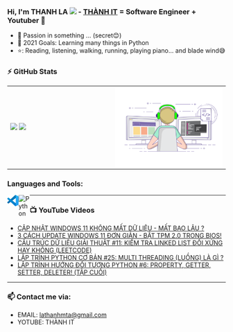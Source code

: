 ### Hi, I'm THANH LA <img src="https://media.giphy.com/media/hvRJCLFzcasrR4ia7z/giphy.gif" width="25px"> -  [THÀNH IT][website] = Software Engineer + Youtuber 🌻  


- 🔭 Passion in something ... (secret😊)
- 💪 2021 Goals: Learning many things in Python
- ⭐: Reading, listening, walking, running, playing piano... and blade wind😅

### :zap: GitHub Stats

<table>
<tr>
  <td width="48%">
    <img src="https://github-readme-stats.vercel.app/api?username=ThanhLa1802&show_icons=true&hide=contribs,issues&hide_border=true" />
    <img src="https://github-readme-stats.vercel.app/api/top-langs/?username=ThanhLa1802&layout=compact&show_icons=true&hide_border=true" />
  </td>
  <td width="52%"><img alt="gif" align="right" src=".github/assets/coding-freak.gif"/></td>
</tr>
<table>

### Languages and Tools:
<img align="left" alt="Visual Studio Code" width="26px" src="https://raw.githubusercontent.com/github/explore/80688e429a7d4ef2fca1e82350fe8e3517d3494d/topics/visual-studio-code/visual-studio-code.png" />
<img align="left" alt="Python" width="26px" src="https://upload.wikimedia.org/wikipedia/commons/thumb/0/0a/Python.svg/1200px-Python.svg.png" /> 

---

### 📺 YouTube Videos

<!-- YOUTUBE:START -->
- [CẬP NHẬT WINDOWS 11 KHÔNG MẤT DỮ LIỆU - MẤT BAO LÂU ?](https://www.youtube.com/watch?v=a7QMAcN75JI)
- [3 CÁCH UPDATE WINDOWS 11 ĐƠN GIẢN  -  BẬT TPM 2.0 TRONG BIOS!](https://www.youtube.com/watch?v=7Inkm-Yn5A0)
- [CẤU TRÚC DỮ LIỆU GIẢI THUẬT #11: KIỂM TRA LINKED LIST ĐỐI XỨNG HAY KHÔNG (LEETCODE)](https://www.youtube.com/watch?v=-kxl7zQpLUg)
- [LẬP TRÌNH PYTHON CƠ BẢN #25: MULTI THREADING (LUỒNG) LÀ GÌ ?](https://www.youtube.com/watch?v=HwGSmNXnUHI)
- [LẬP TRÌNH HƯỚNG ĐỐI TƯỢNG PYTHON #6: PROPERTY, GETTER, SETTER, DELETER! (TẬP CUỐI)](https://www.youtube.com/watch?v=QvH7_CJwH8k)
<!-- YOUTUBE:END -->

---

### 📫 Contact me via:
- EMAIL: lathanhmta@gmail.com
- YOTUBE: THÀNH IT

[website]: https://www.youtube.com/channel/UC9L5_YMFz8JfBeQtUic8-3A
